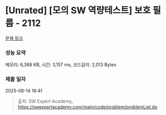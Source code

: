 # [Unrated] [모의 SW 역량테스트] 보호 필름 - 2112 

[문제 링크](https://swexpertacademy.com/main/code/problem/problemDetail.do?contestProbId=AV5V1SYKAaUDFAWu) 

### 성능 요약

메모리: 6,368 KB, 시간: 3,157 ms, 코드길이: 2,013 Bytes

### 제출 일자

2025-08-14 16:41



> 출처: SW Expert Academy, https://swexpertacademy.com/main/code/problem/problemList.do